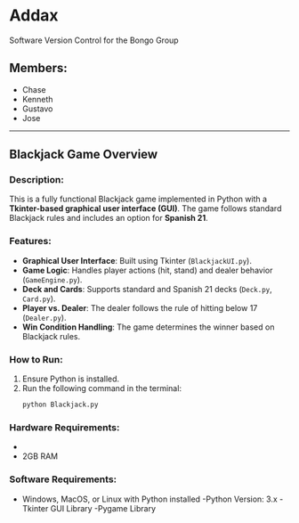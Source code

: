 # Addax

Software Version Control for the Bongo Group

## Members:
- Chase
- Kenneth
- Gustavo
- Jose

---

## Blackjack Game Overview

### Description:
This is a fully functional Blackjack game implemented in Python with a **Tkinter-based graphical user interface (GUI)**. The game follows standard Blackjack rules and includes an option for **Spanish 21**.

### Features:
- **Graphical User Interface**: Built using Tkinter (`BlackjackUI.py`).
- **Game Logic**: Handles player actions (hit, stand) and dealer behavior (`GameEngine.py`).
- **Deck and Cards**: Supports standard and Spanish 21 decks (`Deck.py`, `Card.py`).
- **Player vs. Dealer**: The dealer follows the rule of hitting below 17 (`Dealer.py`).
- **Win Condition Handling**: The game determines the winner based on Blackjack rules.

### How to Run:
1. Ensure Python is installed.
2. Run the following command in the terminal:
   ```bash
   python Blackjack.py

### Hardware Requirements:
- 
- 2GB RAM

### Software Requirements:
- Windows, MacOS, or Linux with Python installed
-Python Version: 3.x
-Tkinter GUI Library
-Pygame Library
